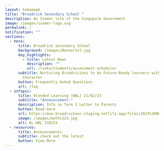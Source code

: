 ```yaml
---
layout: homepage
title: "Broadrick Secondary School "
description: An Isomer site of the Singapore Government
image: /images/isomer-logo.svg
permalink: /
notification: ""
sections:
  - hero:
      title: Broadrick Secondary School
      background: /images/Banner1v2.jpg
      key_highlights:
        - title: Latest News
          description: ""
          url: /links/students/assessment-schedule/
      subtitle: Nurturing Broadricians to be Future-Ready learners with Strength of
        Character
      button: Frequently Asked Questions
      url: /faq
  - infopic:
      title: Blended Learning (HBL) 21/02/23
      subtitle: "Announcement:"
      description: Info in Term 1 Letter to Parents
      button: Read more
      url: https://moe-broadricksec-staging.netlify.app/files/2023%20BRD%20Term%201%20Letter%20to%20Parents%20(1).pdf
      image: /images/maths123.jpg
      alt: BL-HBL 210223
  - resources:
      title: Announcements
      subtitle: check out the latest
      button: View More
---
```

